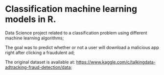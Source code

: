 # Classification machine learning models in R. 
Data Science project related to a classification problem using different machine learning algorithms;

The goal was to predict whether or not a user will download a malicious app right after clicking a fraudulent ad;

The original dataset is available at: https://www.kaggle.com/c/talkingdata-adtracking-fraud-detection/data;

